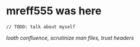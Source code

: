 # mreff555 was here

`// TODO: talk about myself`

*loath confluence, scrutinize man files, trust headers*
